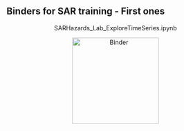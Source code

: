 ## Binders for SAR training - First ones


<p style="text-align: center;">
  SARHazards_Lab_ExploreTimeSeries.ipynb
</p>
<p style="text-align: center;">
  <a href="https://mybinder.org/v2/gh/ASFBinderRecipes/Binder_SAR_Hazards_ExploreTimeSeries/main?labpath=SARHazards_Lab_ExploreTimeSeries.ipynb" 
    target="_blank" rel="noopener"><img alt="Binder" src="https://mybinder.org/badge_logo.svg" width="200"></a>
</p>
